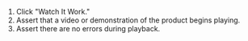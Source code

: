 1. Click "Watch It Work."
2. Assert that a video or demonstration of the product begins playing.
3. Assert there are no errors during playback.